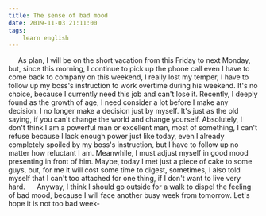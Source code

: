 ```yaml
---
title: The sense of bad mood
date: 2019-11-03 21:11:00
tags:
    learn english
---
```



     As plan, I will be on the short vacation from this Friday to next Monday, but, since this morning, I continue to pick up the phone call even I have to come back to company on this weekend, I really lost my temper, I have to follow up my boss's instruction to work overtime during his weekend. It's no choice, because I currently need this job and can't lose it. Recently, I deeply found as the growth of age, I need consider a lot before I make any decision. I no longer make a decision just by myself. It's just as the old saying, if you can't change the world and change yourself. Absolutely, I don't think I am a powerful man or excellent man, most of something, I can't refuse because I lack enough power just like today, even I already completely spoiled by my boss's instruction, but I have to follow up no matter how reluctant I am. Meanwhile, I must adjust myself in good mood presenting in front of him. Maybe, today I met just a piece of cake to some guys, but, for me it will cost some time to digest, sometimes, I also told myself that I can't too attached for one thing, if I don't want to live very hard.      Anyway, I think I should go outside for a walk to dispel the feeling of bad mood, because I will face another busy week from tomorrow. Let's hope it is not too bad week-

